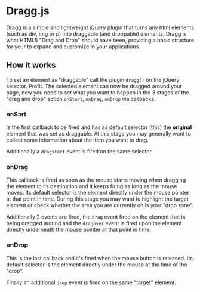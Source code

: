 Dragg.js
========

Dragg is a simple and lightweight jQuery plugin that turns any html elements (such as div, img or p) into draggable (and droppable) elements.
Dragg is what HTML5 "Drag and Drop" should have been, providing a basic structure for your to expand and customize in your applications.

How it works
------------
To set an element as "draggable" call the plugin `dragg()` on the jQuery selector. Profit.
The selected element can now be dragged around your page, now you need to set what you want to happen in the 3 stages of the "drag and drop" action `onStart`, `onDrag`, `onDrop` via callbacks.

### onSart
Is the first callback to be fired and has as default selector (this) the **original** element that was set as draggable.
At this stage you may generally want to collect some information about the item you want to drag.

Additionally a `dragstart` event is fired on the same selector.
### onDrag
This callback is fired as soon as the mouse starts moving when dragging the element to its destination and it keeps firing as long as the mouse moves. Its default selector is the element directly under the mouse pointer at that point in time.
During this stage you may want to highlight the target element or check whether the area you are currently on is your "drop zone".

Additionally 2 events are fired, the `drag` event fired on the element that is being dragged around and the `dragover` event is fired upon the element directly underneath the mouse pointer at that point in time. 

### onDrop
This is the last callback and it's fired when the mouse button is released. Its default selector is the element directly under the mouse at the time of the "drop".

Finally an additional `drop` event is fired on the same "target" element.
